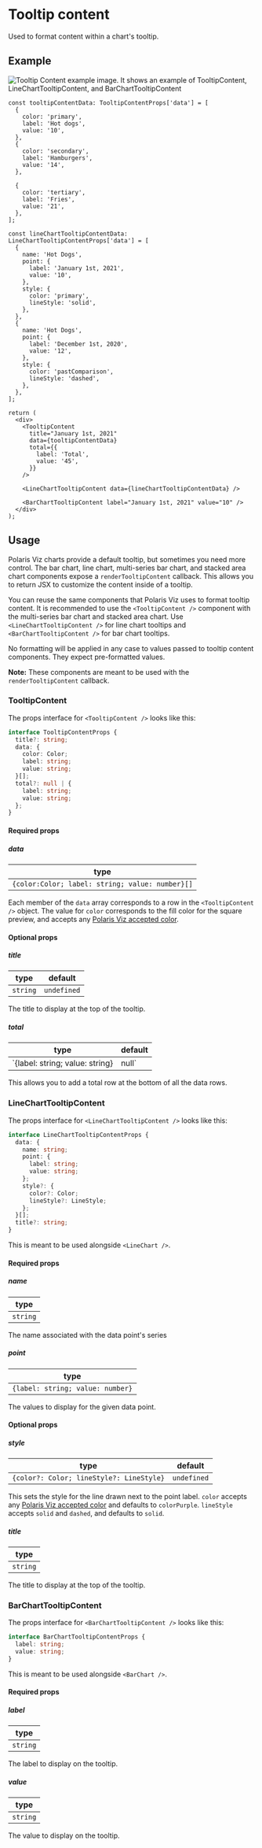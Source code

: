 # Tooltip content

Used to format content within a chart's tooltip.

## Example

<img src="tooltip-content.png" alt="Tooltip Content example image. It shows an example of TooltipContent, LineChartTooltipContent, and BarChartTooltipContent" />

```tsx
const tooltipContentData: TooltipContentProps['data'] = [
  {
    color: 'primary',
    label: 'Hot dogs',
    value: '10',
  },
  {
    color: 'secondary',
    label: 'Hamburgers',
    value: '14',
  },

  {
    color: 'tertiary',
    label: 'Fries',
    value: '21',
  },
];

const lineChartTooltipContentData: LineChartTooltipContentProps['data'] = [
  {
    name: 'Hot Dogs',
    point: {
      label: 'January 1st, 2021',
      value: '10',
    },
    style: {
      color: 'primary',
      lineStyle: 'solid',
    },
  },
  {
    name: 'Hot Dogs',
    point: {
      label: 'December 1st, 2020',
      value: '12',
    },
    style: {
      color: 'pastComparison',
      lineStyle: 'dashed',
    },
  },
];

return (
  <div>
    <TooltipContent
      title="January 1st, 2021"
      data={tooltipContentData}
      total={{
        label: 'Total',
        value: '45',
      }}
    />

    <LineChartTooltipContent data={lineChartTooltipContentData} />

    <BarChartTooltipContent label="January 1st, 2021" value="10" />
  </div>
);
```

## Usage

Polaris Viz charts provide a default tooltip, but sometimes you need more control. The bar chart, line chart, multi-series bar chart, and stacked area chart components expose a `renderTooltipContent` callback. This allows you to return JSX to customize the content inside of a tooltip.

You can reuse the same components that Polaris Viz uses to format tooltip content. It is recommended to use the `<TooltipContent />` component with the multi-series bar chart and stacked area chart. Use `<LineChartTooltipContent />` for line chart tooltips and `<BarChartTooltipContent />` for bar chart tooltips.

No formatting will be applied in any case to values passed to tooltip content components. They expect pre-formatted values.

**Note:** These components are meant to be used with the `renderTooltipContent` callback.

### TooltipContent

The props interface for `<TooltipContent />` looks like this:

```typescript
interface TooltipContentProps {
  title?: string;
  data: {
    color: Color;
    label: string;
    value: string;
  }[];
  total?: null | {
    label: string;
    value: string;
  };
}
```

#### Required props

##### data

| type                                            |
| ----------------------------------------------- |
| `{color:Color; label: string; value: number}[]` |

Each member of the `data` array corresponds to a row in the `<TooltipContent />` object. The value for `color` corresponds to the fill color for the square preview, and accepts any [Polaris Viz accepted color](/documentation/Polaris-Viz-colors.md).

#### Optional props

##### title

| type     | default     |
| -------- | ----------- |
| `string` | `undefined` |

The title to display at the top of the tooltip.

##### total

| type                                    | default     |
| --------------------------------------- | ----------- |
| `{label: string; value: string} | null` | `undefined` |

This allows you to add a total row at the bottom of all the data rows.

### LineChartTooltipContent

The props interface for `<LineChartTooltipContent />` looks like this:

```typescript
interface LineChartTooltipContentProps {
  data: {
    name: string;
    point: {
      label: string;
      value: string;
    };
    style?: {
      color?: Color;
      lineStyle?: LineStyle;
    };
  }[];
  title?: string;
}
```

This is meant to be used alongside `<LineChart />`.

#### Required props

##### name

| type     |
| -------- |
| `string` |

The name associated with the data point's series

##### point

| type                             |
| -------------------------------- |
| `{label: string; value: number}` |

The values to display for the given data point.

#### Optional props

##### style

| type                                     | default     |
| ---------------------------------------- | ----------- |
| `{color?: Color; lineStyle?: LineStyle}` | `undefined` |

This sets the style for the line drawn next to the point label. `color` accepts any [Polaris Viz accepted color](/documentation/Polaris-Viz-colors.md) and defaults to `colorPurple`. `lineStyle` accepts `solid` and `dashed`, and defaults to `solid`.

##### title

| type     |
| -------- |
| `string` |

The title to display at the top of the tooltip.

### BarChartTooltipContent

The props interface for `<BarChartTooltipContent />` looks like this:

```typescript
interface BarChartTooltipContentProps {
  label: string;
  value: string;
}
```

This is meant to be used alongside `<BarChart />`.

#### Required props

##### label

| type     |
| -------- |
| `string` |

The label to display on the tooltip.

##### value

| type     |
| -------- |
| `string` |

The value to display on the tooltip.
